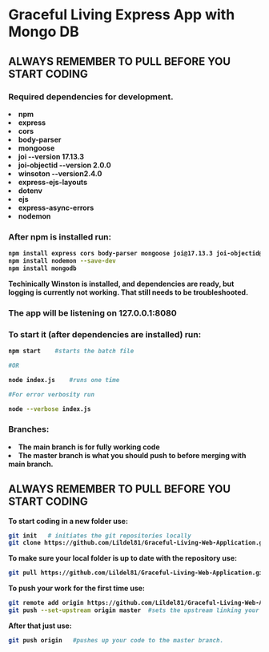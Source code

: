 # <strong>Graceful Living Express App with Mongo DB</strong>


## **ALWAYS REMEMBER TO PULL BEFORE YOU START CODING**
### <strong>Required dependencies for development.<strong>
<li>npm</li>
<li>express</li>
<li>cors</li>
<li>body-parser</li>
<li>mongoose</li>
<li>joi --version 17.13.3</li>
<li>joi-objectid --version 2.0.0</li>
<li>winsoton --version2.4.0</li>
<li>express-ejs-layouts</li>
<li>dotenv</li>
<li>ejs</li>
<li>express-async-errors</li>
<li>nodemon</li>

### <strong>After npm is installed run:</strong>
```bash
npm install express cors body-parser mongoose joi@17.13.3 joi-objectid@2.0.0 winston@3.17.0 express-ejs-layouts dotenv ejs express-async-errors
npm install nodemon --save-dev
npm install mongodb
```
<strong>Techinically</strong> Winston is installed, and dependencies are ready, but logging is currently not working. That still needs to be troubleshooted. 

### The app will be listening on <strong>127.0.0.1:8080</strong>
### <strong>To start it (after dependencies are installed) run:</strong>
```bash
npm start    #starts the batch file

#OR

node index.js    #runs one time

#For error verbosity run

node --verbose index.js
```
### <strong> Branches: </strong>
<li>The main branch is for fully working code</li>
<li>The master branch is what you should push to before merging with main branch.</li>

## **ALWAYS REMEMBER TO PULL BEFORE YOU START CODING**
<strong>To start coding in a new folder use: </strong>

```bash
git init   # initiates the git repositories locally
git clone https://github.com/Lildel81/Graceful-Living-Web-Application.git  #clones the repository to your local folder
```
<strong>To make sure your local folder is up to date with the repository use:</strong>
```bash
git pull https://github.com/Lildel81/Graceful-Living-Web-Application.git   #syncs the current repository with your local folders
```
<strong>To push your work for the first time use:</strong>
```bash
git remote add origin https://github.com/Lildel81/Graceful-Living-Web-Application.git   #adds the github repository with label origin
git push --set-upstream origin master  #sets the upstream linking your origin and the repository's master branches
```
<strong>After that just use:</strong>
```bash
git push origin   #pushes up your code to the master branch.
```
